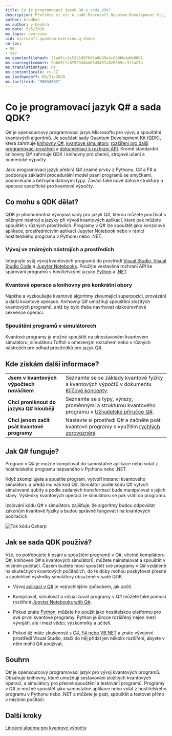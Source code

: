 ```yaml
---
title: Co je programovací jazyk Q# a sada QDK?
description: Přečtěte si víc o sadě Microsoft Quantum Development Kit, programovacím jazyku Q# a vytváření kvantových programů.
author: bradben
ms.author: v-benbra
ms.date: 5/5/2020
ms.topic: overview
uid: microsoft.quantum.overview.q-sharp
no-loc:
- Q#
- $$v
ms.openlocfilehash: 21adfcc1c5321d87665adb39a3c838bbda0b8861
ms.sourcegitcommit: 9b0d1ffc8752334bd6145457a826505cc31fa27a
ms.translationtype: HT
ms.contentlocale: cs-CZ
ms.lasthandoff: 09/21/2020
ms.locfileid: "90834563"
---
```

# <a name="what-are-the-no-locq-programming-language-and-qdk"></a>Co je programovací jazyk Q# a sada QDK?

Q# je opensourcový programovací jazyk Microsoftu pro vývoj a spouštění kvantových algoritmů. Je součástí sady Quantum Development Kit (QDK), která zahrnuje [knihovny Q#](xref:microsoft.quantum.libraries), [kvantové simulátory](xref:microsoft.quantum.machines), [rozšíření pro další programovací prostředí](xref:microsoft.quantum.install) a [dokumentaci k rozhraní API](xref:microsoft.quantum.apiref-intro). Kromě standardní knihovny Q# zahrnuje QDK i knihovny pro chemii, strojové učení a numerické výpočty.

Jako programovací jazyk přebírá Q# známé prvky z Pythonu, C# a F# a podporuje základní procedurální model psaní programů se smyčkami, podmínkami a běžnými datovými typy. Zavádí také nové datové struktury a operace specifické pro kvantové výpočty.

## <a name="what-can-i-do-with-the-qdk"></a>Co mohu s QDK dělat?

QDK je plnohodnotná vývojová sady pro jazyk Q#, kterou můžete používat s běžnými nástroji a jazyky při vývoji kvantových aplikací, které pak můžete spouštět v různých prostředích. Programy v Q# lze spouštět jako konzolové aplikace, prostřednictvím aplikací Jupyter Notebook nebo v rámci hostitelského programu v Pythonu nebo .NET.

### <a name="develop-in-common-tools-and-environments"></a>Vývoj ve známých nástrojích a prostředích

Integrujte svůj vývoj kvantových programů do prostředí [Visual Studio, Visual Studio Code](xref:microsoft.quantum.install.standalone) a [Jupyter Notebooks](xref:microsoft.quantum.install.jupyter). Použijte vestavěná rozhraní API ke spárování programů s hostitelskými jazyky [Python](xref:microsoft.quantum.install.python) a [.NET](xref:microsoft.quantum.install.cs).

### <a name="try-quantum-operations-and-domain-specific-libraries"></a>Kvantové operace a knihovny pro konkrétní obory

Napište a vyzkoušejte kvantové algoritmy zkoumající superpozici, provázání a další kvantové operace. Knihovny Q# umožňují spouštění složitých kvantových programů, aniž by bylo třeba navrhovat nízkoúrovňové sekvence operací.

### <a name="run-programs-in-simulators"></a>Spouštění programů v simulátorech

Kvantové programy je možné spouštět na plnostavovém kvantovém simulátoru, simulátoru Toffoli s omezeným rozsahem nebo v různých nástrojích pro odhad prostředků pro jazyk Q#. 

## <a name="where-can-i-learn-more"></a>Kde získám další informace?

|||
| ---- | ---- |
| **Jsem v kvantových výpočtech nováčkem** | Seznamte se se základy kvantové fyziky a kvantových výpočtů v dokumentu [Klíčové koncepty](xref:microsoft.quantum.overview.understanding).|
| **Chci proniknout do jazyka Q# hlouběji** | Seznamte se s typy, výrazy, proměnnými a strukturou kvantového programu v [Uživatelské příručce Q#](xref:microsoft.quantum.guide).|
| **Chci jenom začít psát kvantové programy** | Nastavte si prostředí Q# a začněte psát kvantové programy s využitím [rychlých zprovoznění](xref:microsoft.quantum.install).|

## <a name="how-does-no-locq-work"></a>Jak Q# funguje?

Program v Q# je možné kompilovat do samostatné aplikace nebo volat z hostitelského programu napsaného v Pythonu nebo .NET.

Když zkompilujete a spustíte program, vytvoří instanci kvantového simulátoru a předá mu váš kód Q#. Simulátor podle kódu Q# vytvoří simulované qubity a podle zadaných transformací bude manipulovat s jejich stavy. Výsledky kvantových operací ze simulátoru se pak vrátí do programu.  

Izolování kódu Q# v simulátoru zajišťuje, že algoritmy budou odpovídat zákonům kvantové fyziky a budou správně fungovat i na kvantových počítačích.

![Tok kódu Qsharp](~/media/qsharp-code-flow.png)

## <a name="how-do-i-use-the-qdk"></a>Jak se sada QDK používá?

Vše, co potřebujete k psaní a spouštění programů v Q#, včetně kompilátoru Q#, knihoven Q# a kvantových simulátorů, můžete nainstalovat a spouštět v místním počítači. Časem budete moci spouštět své programy v Q# vzdáleně na skutečných kvantových počítačích, do té doby mohou poskytovat přesné a spolehlivé výsledky simulátory obsažené v sadě QDK.

- Vývoj [aplikací v Q#](xref:microsoft.quantum.install.standalone) je nejrychlejším způsobem, jak začít.

- Kompilovat, simulovat a vizualizovat programy v Q# můžete také pomocí rozšíření [Jupyter Notebooks with Q#](xref:microsoft.quantum.install.jupyter).

- Pokud znáte [Python](xref:microsoft.quantum.install.python), můžete ho použít jako hostitelskou platformu pro své první kvantové programy. Python je široce rozšířený nejen mezi vývojáři, ale i mezi vědci, výzkumníky a učiteli.

- Pokud již máte zkušenosti s [C#, F# nebo VB.NET](xref:microsoft.quantum.install.cs) a znáte vývojové prostředí Visual Studio, stačí do něj přidat jen několik rozšíření, abyste v něm mohli Q# používat.  

## <a name="summary"></a>Souhrn

Q# je opensourcový programovací jazyk pro vývoj kvantových programů. Obsahuje knihovny, které umožňují sestavování složitých kvantových operací, a simulátory pro přesné spouštění a testování programů. Programy v Q# je možné spouštět jako samostatné aplikace nebo volat z hostitelského programu v Pythonu nebo .NET a můžete je psát, spouštět a testovat přímo v místním počítači.

## <a name="next-steps"></a>Další kroky

[Lineární algebra pro kvantové výpočty](xref:microsoft.quantum.overview.algebra)
